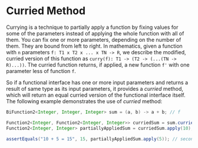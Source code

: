 # Curried Method

Currying is a technique to partially apply a function by fixing values for some of the parameters instead of applying the whole function with all of them. You can fix one or more parameters, depending on the number of them. They are bound from left to right. In mathematics, given a function with `n` parameters `f: T1 x T2 x ... x TN -> R`, we describe the modified, curried version of this function as `curry(f): T1 -> (T2 -> (...(TN -> R)...))`. The curried function returns, if applied, a new function `f'` with one parameter less of function `f`.

So if a functional interface has one or more input parameters and returns a result of same type as its input parameters, it provides a *curried* method, which will return an equal curried version of the functional interface itself. The following example demonstrates the use of *curried* method:

```java
BiFunction2<Integer, Integer, Integer> sum = (a, b) -> a + b; // f

Function2<Integer, Function2<Integer, Integer>> curriedSum = sum.curried(); // curry(f) = a -> b -> a + b
Function2<Integer, Integer> partiallyAppliedSum = curriedSum.apply(10); // first parameter a fixed to value 10; returns f'

assertEquals("10 + 5 = 15", 15, partiallyAppliedSum.apply(5)); // second parameter b fixed to value 5; returns result
```
